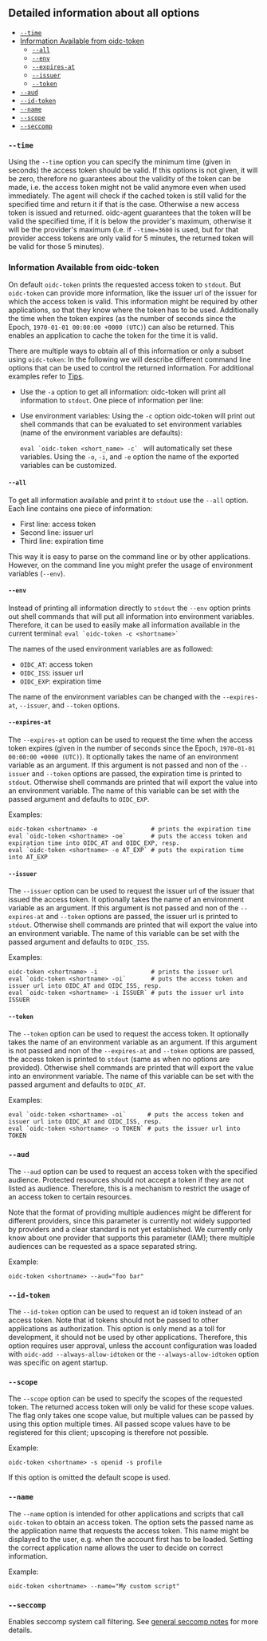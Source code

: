 ## Detailed information about all options

* [`--time`](#seccomp)
* [Information Available from oidc-token](#information-available-from-oidc-token)
  * [`--all`](#seccomp)
  * [`--env`](#seccomp)
  * [`--expires-at`](#expires-at)
  * [`--issuer`](#issuer)
  * [`--token`](#token)
* [`--aud`](#aud)
* [`--id-token`](#id-token)
* [`--name`](#name)
* [`--scope`](#scope)
* [`--seccomp`](#seccomp)

### `--time`
Using the `--time` option you can specify the minimum time (given in seconds) the access token
should be valid. If this options is not given, it will be zero, therefore no guarantees about the validity of the token can be made, i.e. the access token might not be valid anymore even when
used immediately.
The agent will check if the cached token is still valid for the specified time
and return it if that is the case. Otherwise a new
access token is issued and returned.
oidc-agent guarantees that the token will be valid
the specified time, if it is below the provider's maximum, otherwise it will be the
provider's maximum (i.e. if `--time=3600` is used, but for that provider
access tokens are only valid for 5 minutes, the returned token will be valid for
those 5 minutes).

### Information Available from oidc-token
On default `oidc-token` prints the requested access token to `stdout`.
But `oidc-token` can provide more information, like the issuer url of the
issuer for which the access token is valid. This information might be required
by other applications, so that they know where the token has to be used.
Additionally the time when the token expires (as the number of seconds since the Epoch, `1970-01-01 00:00:00 +0000 (UTC)`) can also be returned. This enables
an application to cache the token for the time it is valid.

There are multiple ways to obtain all of this information or only a subset using `oidc-token`:
In the following we will describe different command line options that can be
used to control the returned information. For additional examples refer to
[Tips](tips.md).


- Use the `-a` option to get all information: oidc-token will print all
  information to `stdout`. One piece of information per line:
- Use environment variables: Using the `-c` option oidc-token will print out
  shell commands that can be evaluated to set environment variables (name of the
  environment variables are defaults):

  ``eval `oidc-token <short_name> -c` `` will automatically set these
  variables. Using the `-o`, `-i`, and `-e` option the name of the
  exported variables can be customized.


#### `--all`
To get all information available and print it to `stdout` use the
`--all` option. Each line contains one piece of information:
  - First line: access token
  - Second line: issuer url
  - Third line: expiration time

This way it is easy to parse on the command line or by other applications.
However, on the command line you might prefer the usage of environment variables
(`--env`).

#### `--env`
Instead of printing all information directly to `stdout` the `--env`
option prints out shell commands that will put all information into environment
variables.
Therefore, it can be used to easily make all information available in the current
terminal: ``eval `oidc-token -c <shortname>` ``

The names of the used environment variables are as followed:
  - `OIDC_AT`: access token
  - `OIDC_ISS`: issuer url
  - `OIDC_EXP`: expiration time

The name of the environment variables can be changed with the
`--expires-at`, `--issuer`, and `--token` options.

#### `--expires-at`
The `--expires-at` option can be used to request the time when the access
token expires (given in the number of seconds since the Epoch, `1970-01-01
00:00:00 +0000 (UTC)`). It optionally takes the name of an environment variable
as an argument. If this argument is not passed and non of the `--issuer` and
`--token` options are passed, the expiration time is printed to
`stdout`. Otherwise shell commands are printed that will export the value
into an environment variable. The name of this variable can be set with the
passed argument and defaults to `OIDC_EXP`.

Examples:
```
oidc-token <shortname> -e               # prints the expiration time
eval `oidc-token <shortname> -oe`       # puts the access token and expiration time into OIDC_AT and OIDC_EXP, resp.
eval `oidc-token <shortname> -e AT_EXP` # puts the expiration time into AT_EXP
```

#### `--issuer`
The `--issuer` option can be used to request the issuer url of the issuer that issued the access token.
It optionally takes the name of an environment variable
as an argument. If this argument is not passed and non of the `--expires-at` and
`--token` options are passed, the issuer url is printed to
`stdout`. Otherwise shell commands are printed that will export the value
into an environment variable. The name of this variable can be set with the
passed argument and defaults to `OIDC_ISS`.

Examples:
```
oidc-token <shortname> -i               # prints the issuer url
eval `oidc-token <shortname> -oi`       # puts the access token and issuer url into OIDC_AT and OIDC_ISS, resp.
eval `oidc-token <shortname> -i ISSUER` # puts the issuer url into ISSUER
```

#### `--token`
The `--token` option can be used to request the access token.
It optionally takes the name of an environment variable
as an argument. If this argument is not passed and non of the `--expires-at` and
`--token` options are passed, the access token is printed to
`stdout` (same as when no options are provided). Otherwise shell commands are printed that will export the value
into an environment variable. The name of this variable can be set with the
passed argument and defaults to `OIDC_AT`.

Examples:
```
eval `oidc-token <shortname> -oi`      # puts the access token and issuer url into OIDC_AT and OIDC_ISS, resp.
eval `oidc-token <shortname> -o TOKEN` # puts the issuer url into TOKEN
```

### `--aud`
The `--aud` option can be used to request an access token with the specified
audience. Protected resources should not accept a token if they are not listed
as audience. Therefore, this is a mechanism to restrict the usage of an access
token to certain resources.

Note that the format of providing multiple audiences might be different for
different providers, since this parameter is currently not widely supported by
providers and a clear standard is not yet established. We currently only know
about one provider that supports this parameter (IAM); there multiple audiences
can be requested as a space separated string.

Example:
```
oidc-token <shortname> --aud="foo bar"
```

### `--id-token`
The `--id-token` option can be used to request an id token instead of an
access token. Note that id tokens should not be passed to other applications
as authorization. This option is only mend as a toll for development, it
should not be used by other applications.
Therefore, this option requires user approval, unless the account
configuration was
loaded with `oidc-add --always-allow-idtoken` or the
`--always-allow-idtoken` option was specific on agent startup.

### `--scope`
The `--scope` option can be used to specify the scopes of the requested token. The returned
access token will only be valid for these scope values. The flag only takes one scope value, but multiple values can be passed by using this option multiple times. All passed scope values have to be registered for this client; upscoping is therefore not possible.

Example:
```
oidc-token <shortname> -s openid -s profile
```

If this option is omitted the default scope is used.

### `--name`
The `--name` option is intended for other applications and scripts that call `oidc-token` to obtain an access token. The option sets the passed name as the application name that requests the access token. This name might be displayed to the user, e.g. when the account first has to be loaded. Setting the correct application name allows the user to decide on correct information.

Example:
```
oidc-token <shortname> --name="My custom script"
```

### `--seccomp`
Enables seccomp system call filtering. See [general seccomp
notes](security.md#seccomp) for more details.

